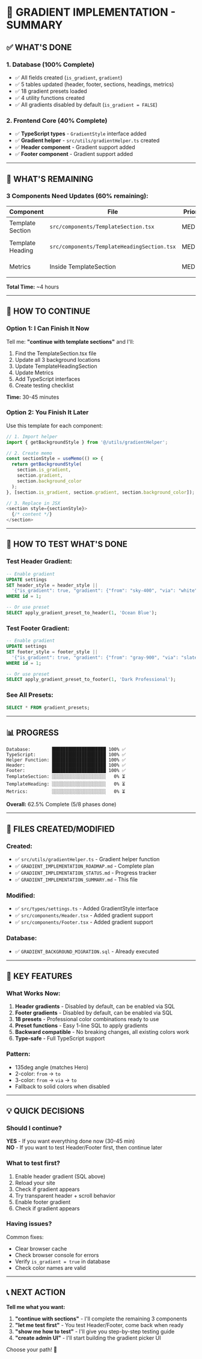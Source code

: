 # 🎨 GRADIENT IMPLEMENTATION - SUMMARY

## ✅ WHAT'S DONE

### 1. Database (100% Complete)
- ✅ All fields created (`is_gradient`, `gradient`)
- ✅ 5 tables updated (header, footer, sections, headings, metrics)
- ✅ 18 gradient presets loaded
- ✅ 4 utility functions created
- ✅ All gradients disabled by default (`is_gradient = FALSE`)

### 2. Frontend Core (40% Complete)
- ✅ **TypeScript types** - `GradientStyle` interface added
- ✅ **Gradient helper** - `src/utils/gradientHelper.ts` created
- ✅ **Header component** - Gradient support added
- ✅ **Footer component** - Gradient support added

---

## 🔄 WHAT'S REMAINING

### 3 Components Need Updates (60% remaining):

| Component | File | Priority | Time | Status |
|-----------|------|----------|------|--------|
| Template Section | `src/components/TemplateSection.tsx` | MEDIUM | 2h | ⏳ Pending |
| Template Heading | `src/components/TemplateHeadingSection.tsx` | MEDIUM | 1h | ⏳ Pending |
| Metrics | Inside TemplateSection | MEDIUM | 1h | ⏳ Pending |

**Total Time:** ~4 hours

---

## 🚀 HOW TO CONTINUE

### Option 1: I Can Finish It Now
Tell me: **"continue with template sections"** and I'll:
1. Find the TemplateSection.tsx file
2. Update all 3 background locations
3. Update TemplateHeadingSection
4. Update Metrics
5. Add TypeScript interfaces
6. Create testing checklist

**Time:** 30-45 minutes

### Option 2: You Finish It Later
Use this template for each component:

```typescript
// 1. Import helper
import { getBackgroundStyle } from '@/utils/gradientHelper';

// 2. Create memo
const sectionStyle = useMemo(() => {
  return getBackgroundStyle(
    section.is_gradient,
    section.gradient,
    section.background_color
  );
}, [section.is_gradient, section.gradient, section.background_color]);

// 3. Replace in JSX
<section style={sectionStyle}>
  {/* content */}
</section>
```

---

## 🧪 HOW TO TEST WHAT'S DONE

### Test Header Gradient:
```sql
-- Enable gradient
UPDATE settings
SET header_style = header_style || 
  '{"is_gradient": true, "gradient": {"from": "sky-400", "via": "white", "to": "indigo-500"}}'::jsonb
WHERE id = 1;

-- Or use preset
SELECT apply_gradient_preset_to_header(1, 'Ocean Blue');
```

### Test Footer Gradient:
```sql
-- Enable gradient
UPDATE settings
SET footer_style = footer_style || 
  '{"is_gradient": true, "gradient": {"from": "gray-900", "via": "slate-900", "to": "neutral-950"}}'::jsonb
WHERE id = 1;

-- Or use preset
SELECT apply_gradient_preset_to_footer(1, 'Dark Professional');
```

### See All Presets:
```sql
SELECT * FROM gradient_presets;
```

---

## 📊 PROGRESS

```
Database:        ████████████████████ 100% ✅
TypeScript:      ████████████████████ 100% ✅
Helper Function: ████████████████████ 100% ✅
Header:          ████████████████████ 100% ✅
Footer:          ████████████████████ 100% ✅
TemplateSection: ░░░░░░░░░░░░░░░░░░░░   0% ⏳
TemplateHeading: ░░░░░░░░░░░░░░░░░░░░   0% ⏳
Metrics:         ░░░░░░░░░░░░░░░░░░░░   0% ⏳
```

**Overall:** 62.5% Complete (5/8 phases done)

---

## 📁 FILES CREATED/MODIFIED

### Created:
- ✅ `src/utils/gradientHelper.ts` - Gradient helper function
- ✅ `GRADIENT_IMPLEMENTATION_ROADMAP.md` - Complete plan
- ✅ `GRADIENT_IMPLEMENTATION_STATUS.md` - Progress tracker
- ✅ `GRADIENT_IMPLEMENTATION_SUMMARY.md` - This file

### Modified:
- ✅ `src/types/settings.ts` - Added GradientStyle interface
- ✅ `src/components/Header.tsx` - Added gradient support
- ✅ `src/components/Footer.tsx` - Added gradient support

### Database:
- ✅ `GRADIENT_BACKGROUND_MIGRATION.sql` - Already executed

---

## 🎯 KEY FEATURES

### What Works Now:
1. **Header gradients** - Disabled by default, can be enabled via SQL
2. **Footer gradients** - Disabled by default, can be enabled via SQL
3. **18 presets** - Professional color combinations ready to use
4. **Preset functions** - Easy 1-line SQL to apply gradients
5. **Backward compatible** - No breaking changes, all existing colors work
6. **Type-safe** - Full TypeScript support

### Pattern:
- 135deg angle (matches Hero)
- 2-color: `from` → `to`
- 3-color: `from` → `via` → `to`
- Fallback to solid colors when disabled

---

## 💡 QUICK DECISIONS

### Should I continue?
**YES** - If you want everything done now (30-45 min)  
**NO** - If you want to test Header/Footer first, then continue later

### What to test first?
1. Enable header gradient (SQL above)
2. Reload your site
3. Check if gradient appears
4. Try transparent header + scroll behavior
5. Enable footer gradient
6. Check if gradient appears

### Having issues?
Common fixes:
- Clear browser cache
- Check browser console for errors
- Verify `is_gradient = true` in database
- Check color names are valid

---

## 📞 NEXT ACTION

**Tell me what you want:**

1. **"continue with sections"** - I'll complete the remaining 3 components
2. **"let me test first"** - You test Header/Footer, come back when ready
3. **"show me how to test"** - I'll give you step-by-step testing guide
4. **"create admin UI"** - I'll start building the gradient picker UI

Choose your path! 🚀
